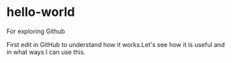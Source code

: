 # hello-world
For exploring Github

First edit in GitHub to understand how it works.Let's
see how it is useful and in what ways I can use this.
